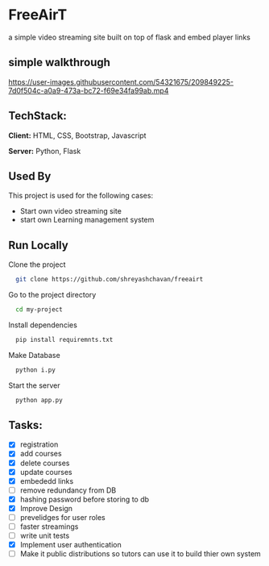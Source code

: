 # FreeAirT
a simple video streaming site built on top of flask and embed player links

## simple walkthrough

https://user-images.githubusercontent.com/54321675/209849225-7d0f504c-a0a9-473a-bc72-f69e34fa99ab.mp4

## TechStack:

**Client:** HTML, CSS, Bootstrap, Javascript

**Server:** Python, Flask


## Used By

This project is used for the following cases:

- Start own video streaming site
- start own Learning management system


## Run Locally

Clone the project

```bash
  git clone https://github.com/shreyashchavan/freeairt
```

Go to the project directory

```bash
  cd my-project
```

Install dependencies

```bash
  pip install requiremnts.txt
```

Make Database
```bash
  python i.py
```

Start the server

```bash
  python app.py
```




## Tasks:
- [x] registration
- [x] add courses
- [x] delete courses
- [x] update courses
- [x] embededd links
- [ ] remove redundancy from DB
- [x] hashing password before storing to db
- [x] Improve Design
- [ ] prevelidges for user roles
- [ ] faster streamings
- [ ] write unit tests
- [x] Implement user authentication
- [ ] Make it public distributions so tutors can use it to build thier own system
